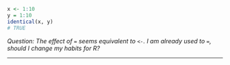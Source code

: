 ```r
x <- 1:10
y = 1:10
identical(x, y)
# TRUE
```
_Question: The effect of `=` seems equivalent to `<-`. I am already used to `=`, should I change my habits for R?_

---

